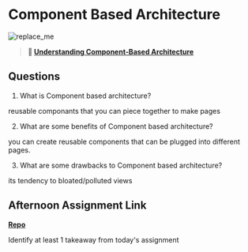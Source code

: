 # Component Based Architecture

![replace_me](https://codeworks.blob.core.windows.net/public/assets/img/illustrations/placeholder.svg)

> **📖 [Understanding Component-Based Architecture](https://codeworksacademy.com/fs-student-guide/resources/wk6/01-Component-Based-Architecture)**

## Questions

1. What is Component based architecture?

reusable componants that you can piece together to make pages

2. What are some benefits of Component based architecture?

you can create reusable components that can be plugged into different pages.

3. What are some drawbacks to Component based architecture?

its tendency to bloated/polluted views

## Afternoon Assignment Link

**[Repo](https://github.com/AndrewLaRue/vue-playground.git)**

Identify at least 1 takeaway from today's assignment
